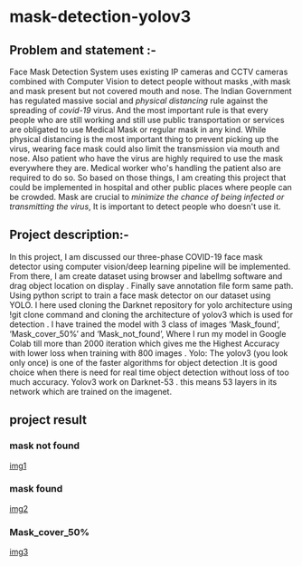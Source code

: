 # mask-detection-yolov3
## Problem and statement :- 
Face Mask Detection System uses existing IP cameras and CCTV cameras combined with Computer Vision to detect people without masks ,with mask and mask present but not covered mouth and nose.
          The Indian Government has regulated massive social and *physical distancing* rule against the spreading of *covid-19* virus. And the most important rule is that every people who are still working and still use public transportation or services are obligated to use Medical Mask or regular mask in any kind.
While physical distancing is the most important thing to prevent picking up the virus, wearing face mask could also limit the transmission via mouth and nose.
Also patient who have the virus are highly required to use the mask everywhere they are.
Medical worker who's handling the patient also are required to do so.
So based on those things, I am creating this project that could be implemented in hospital and other public places where people can be crowded.
Mask are crucial to *minimize the chance of being infected or transmitting the virus*, It is important to detect people who doesn't use it. 


## Project description:-
In this project, I am discussed our three-phase COVID-19 face mask detector using computer vision/deep learning pipeline will be implemented.
        From there,  I am create dataset using browser and labellmg software and drag object location on display .  Finally save annotation file form same path. Using python script to train a face mask detector on our dataset using YOLO.  I  here used cloning the Darknet repository for yolo architecture using !git clone command and cloning the architecture of yolov3 which is used for detection .
          I have trained the model with 3 class of images ‘Mask_found’, ‘Mask_cover_50%’  and ‘Mask_not_found’, Where I run my model in Google Colab till more than 2000 iteration which gives me the Highest Accuracy with lower loss when training with 800 images .
Yolo: The yolov3 (you look only once) is one of the faster algorithms for object detection .It is good choice when there is need for real time object detection without loss of  too much accuracy. Yolov3 work on Darknet-53 . this means 53 layers in its network which are trained on the imagenet. 


## project result

### mask not found
[img1]()

### mask found
[img2]()

### Mask_cover_50%
[img3]()
